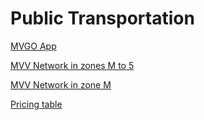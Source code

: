 # Public Transportation

[MVGO App](https://play.google.com/store/apps/details?id=de.mvg.more&hl=en_US&pli=1?)


[MVV Network in zones M to 5](https://www.mvv-muenchen.de/fileadmin/mediapool/03-Plaene_Bahnhoefe/Netzplaene/Downloads_2024/2024_layout_SUR_M_5_SCR.pdf)


[MVV Network in zone M](https://www.mvv-muenchen.de/fileadmin/mediapool/03-Plaene_Bahnhoefe/Netzplaene/Downloads_2024/2024_layout_SURTX_ZoneM_SCR.pdf)


[Pricing table](https://www.mvv-muenchen.de/fileadmin/mediapool/04-Tickets/02-Dokumente/2024_MVVtarife_Web_Einzelfahrt_Tages-_und_Streifenkarten_Kurzstrecke_Kindertarife.pdf)